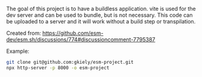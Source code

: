 The goal of this project is to have a buildless application.
vite is used for the dev server and can be used to bundle, but is not necessary.
This code can be uploaded to a server and it will work without a build step or transpilation.

Created from:
https://github.com/esm-dev/esm.sh/discussions/774#discussioncomment-7795387

Example:
```sh
git clone git@github.com:gkiely/esm-project.git
npx http-server -p 8000 -o esm-project
```